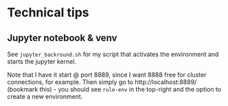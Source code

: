 # Technical tips

## Jupyter notebook & venv

See `jupyter_backround.sh` for my script that activates the environment and starts the jupyter kernel.  

Note that I have it start @ port 8889, since I want 8888 free for cluster connections, for example.
Then simply go to http://localhost:8889/ (bookmark this) - you should see `rule-env` in the top-right and the option to create a new environment.

<!-- [Start IPython with venv](https://stackoverflow.com/questions/20327621/calling-ipython-from-a-virtualenv) -->